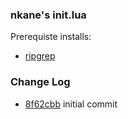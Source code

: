 ### nkane's init.lua
Prerequiste installs:
* [ripgrep](https://github.com/BurntSushi/ripgrep)

### Change Log
* [8f62cbb](https://github.com/nkane/init.lua/commit/8f62cbb3b422183aff37540f56a6caa068ac5d77) initial commit
